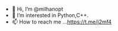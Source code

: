 - 👋 Hi, I’m @milhanopt
- 👀 I’m interested in Python,C++.
- 📫 How to reach me ...https://t.me/j2mf4


<!---
(https://t.me/j2mf4)
--->
